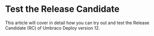 # Test the Release Candidate

This article will cover in detail how you can try out and test the Release Candidate (RC) of Umbraco Deploy version 12.
